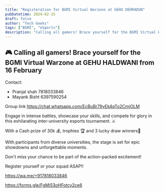 ```yaml
---
title: "Registeration for BGMI Virtual Warzone at GEHU DEHRADUN"
pubDatetime: 2024-02-15
draft: false
author: "Tech Geeks"
tags: ["BGMI", "eSports"]
description: "Calling all gamers! Brace yourself for the BGMI Virtual Warzone at GEHU HALDWANI from 16 February. With a Cash prize of 30k, trophies and 3 lucky draw winners."
---
```


## 🎮 Calling all gamers! Brace yourself for the BGMI Virtual Warzone at GEHU HALDWANI from 16 February

Contact:

- Pranjal shah 7818033846
- Mayank Bisht 6397590254

Group link https://chat.whatsapp.com/EcBuBr79yEk4qTo2CmjOLM

Engage in intense battles, showcase your skills, and compete for glory in this exhilarating inter-university esports tournament. ⚔

With a Cash prize of 30k 💰, trophies 🏆 and 3 lucky draw winners🥇

With participants from diverse universities, the stage is set for epic showdowns and unforgettable moments.

Don't miss your chance to be part of the action-packed excitement!

Register yourself or your squad ASAP‼

https://wa.me/+917818033846

https://forms.gle/FgMi53oHFotcy2ce6
